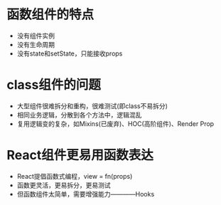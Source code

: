 # 函数组件的特点
- 没有组件实例
- 没有生命周期
- 没有state和setState，只能接收props

# class组件的问题
- 大型组件很难拆分和重构，很难测试(即class不易拆分)
- 相同业务逻辑，分散到各个方法中，逻辑混乱
- 复用逻辑变的复杂，如Mixins(已废弃)、HOC(高阶组件)、Render Prop

# React组件更易用函数表达
- React提倡函数式编程，view = fn(props)
- 函数更灵活，更易拆分，更易测试
- 但函数组件太简单，需要增强能力————Hooks